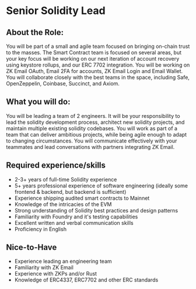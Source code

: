 # Senior Solidity Lead

## About the Role:
You will be part of a small and agile team focused on bringing on-chain trust to the masses. The Smart Contract team is focused on several areas, but your key focus will be working on our next iteration of account recovery using keystore rollups, and our ERC 7702 integration. You will be working on ZK Email OAuth, Email 2FA for accounts, ZK Email Login and Email Wallet. You will collaborate closely with the best teams in the space, including Safe, OpenZeppelin, Coinbase, Succinct, and Axiom.

## What you will do:
You will be leading a team of 2 engineers. It will be your responsibility to lead the solidity development process, architect new solidity projects, and maintain multiple existing solidity codebases. You will work as part of a team that can deliver ambitious projects, while being agile enough to adapt to changing circumstances. You will communicate effectively with your teammates and lead conversations with partners integrating ZK Email.

## Required experience/skills
* 2-3+ years of full-time Solidity experience
* 5+ years professional experience of software engineering (ideally some frontend & backend, but backend is sufficient)
* Experience shipping audited smart contracts to Mainnet
* Knowledge of the intricacies of the EVM
* Strong understanding of Solidity best practices and design patterns
* Familiarity with Foundry and it's testing capabilities
* Excellent written and verbal communication skills
* Proficiency in English

## Nice-to-Have
* Experience leading an engineering team
* Familiarity with ZK Email
* Experience with ZKPs and/or Rust
* Knowledge of ERC4337, ERC7702 and other ERC standards
